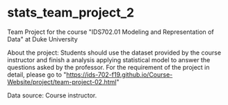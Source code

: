 # stats_team_project_2

Team Project for the course "IDS702.01 Modeling and Representation of Data" at Duke University

About the project: Students should use the dataset provided by the course instructor and finish a analysis applying statistical model to answer the questions asked by the professor. For the requirement of the project in detail, please go to "https://ids-702-f19.github.io/Course-Website/project/team-project-02.html"

Data source: Course instructor.

